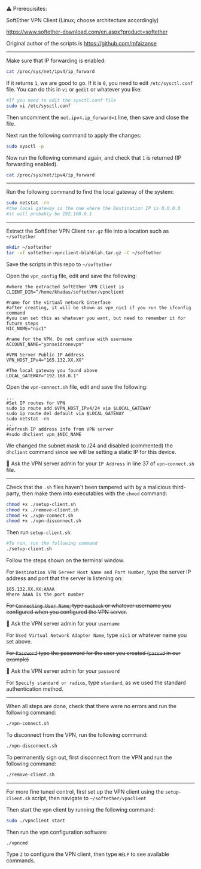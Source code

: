 
⚠️ Prerequisites: 

SoftEther VPN Client (Linux; choose architecture accordingly)


https://www.softether-download.com/en.aspx?product=softether

Original author of the scripts is https://github.com/mfaizanse

----
Make sure that IP forwarding is enabled:

```bash
cat /proc/sys/net/ipv4/ip_forward
```

If it returns `1`, we are good to go. If it is `0`, you need to edit `/etc/sysctl.conf` file. You can do this in `vi` or `gedit` or whatever you like:

```bash
#If you need to edit the sysctl.conf file
sudo vi /etc/sysctl.conf
```

Then uncomment the `net.ipv4.ip_forward=1` line, then save and close the file.

Next run the following command to apply the changes:

```bash
sudo sysctl -p
```

Now run the following command again, and check that `1` is returned (IP forwarding enabled).

```bash
cat /proc/sys/net/ipv4/ip_forward
```
---

Run the following command to find the local gateway of the system:

```bash
sudo netstat -rn
#the local gateway is the one where the Destination IP is 0.0.0.0
#it will probably be 192.168.0.1
```
---
Extract the SoftEther VPN Client `tar.gz` file into a location such as `~/softether`

```bash
mkdir ~/softether
tar -xf softether-vpnclient-blahblah.tar.gz -C ~/softether
```

Save the scripts in this repo to `~/softether`

Open the `vpn_config` file, edit and save the following:

```
#where the extracted SoftEther VPN Client is
CLIENT_DIR=”/home/khadas/softether/vpnclient

#name for the virtual network interface
#after creating, it will be shown as vpn_nic1 if you run the ifconfig command
#you can set this as whatever you want, but need to remember it for future steps
NIC_NAME="nic1"

#name for the VPN. Do not confuse with username
ACCOUNT_NAME="yonseidronevpn"

#VPN Server Public IP Address
VPN_HOST_IPv4="165.132.XX.XX"

#The local gateway you found above
LOCAL_GATEWAY="192.168.0.1"
```

Open the `vpn-connect.sh` file, edit and save the following:

```
...
#Set IP routes for VPN
sudo ip route add $VPN_HOST_IPv4/24 via $LOCAL_GATEWAY
sudo ip route del default via $LOCAL_GATEWAY
sudo netstat -rn
...
#Refresh IP address info from VPN server
#sudo dhclient vpn_$NIC_NAME
```

We changed the subnet mask to /24 and disabled (commented) the `dhclient` command since we will be setting a static IP for this device.

📢 Ask the VPN server admin for your `IP Address` in line 37 of `vpn-connect.sh` file.

---
Check that the `.sh` files haven't been tampered with by a malicious third-party, then make them into executables with the `chmod` command:

```bash
chmod +x ./setup-client.sh
chmod +x ./remove-client.sh
chmod +x ./vpn-connect.sh
chmod +x ./vpn-disconnect.sh
```

Then run `setup-client.sh`:

```bash
#To run, run the following command
./setup-client.sh
```

Follow the steps shown on the terminal window.

For `Destination VPN Server Host Name and Port Number`, type the server IP address and port that the server is listening on:

```
165.132.XX.XX:AAAA
Where AAAA is the port number
```

~~For `Connecting User Name`, type `macbook` or whatever username you configured when you configured the VPN server.~~ 

📢 Ask the VPN server admin for your `username`


For `Used Virtual Network Adapter Name`, type `nic1` or whatever name you set above.

~~For `Password` type the password for the user you created (`passwd` in our example)~~


📢 Ask the VPN server admin for your `password`


For `Specify standard or radius`, type `standard`, as we used the standard authentication method.

---

When all steps are done, check that there were no errors and run the following command:

```bash
./vpn-connect.sh
```

To disconnect from the VPN, run the following command:

```bash
./vpn-disconnect.sh
```

To permanently sign out, first disconnect from the VPN and run the following command:

```bash
./remove-client.sh
```

---

For more fine tuned control, first set up the VPN client using the `setup-client.sh` script, then navigate to `~/softether/vpnclient`

Then start the vpn client by running the following command:

```bash
sudo ./vpnclient start
```

Then run the vpn configuration software:

```bash
./vpncmd
```

Type `2` to configure the VPN client, then type `HELP` to see available commands.
